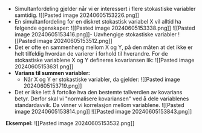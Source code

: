 - Simultanfordeling gjelder når vi er interessert i flere stokastiske variabler samtidig. 
	![[Pasted image 20240605153226.png]]
- En simultanfordeling for en diskret stokastisk variabel X vil alltid ha følgende egenskaper:
	![[Pasted image 20240605153338.png]]
![[Pasted image 20240605153416.png]]- Uavhengige stokastiske variabler
	![[Pasted image 20240605153512.png]]
- Det er ofte en sammenheng mellom X og Y, på den måten at det ikke er helt tilfeldig hvordan de varierer i forhold til hverandre. For de stokastiske variablene X og Y defineres kovariansen lik: 
	![[Pasted image 20240605153631.png]]
- **Varians til summen variabler:**
	- Når X og Y er stokastiske variabler, da gjelder:
	![[Pasted image 20240605153719.png]]
- Det er ikke lett å fortolke hva den bestemte tallverdien av kovarians betyr. Derfor skal vi "normalisere kovariansen" ved å dele variablenes standardavvik. Da vinner vi korrelasjon mellom variablene.
	![[Pasted image 20240605153814.png]]
	![[Pasted image 20240605153843.png]]

**Eksempel:**
![[Pasted image 20240605153532.png]]
